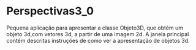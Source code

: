 # Perspectivas3_0
Pequena aplicação para apresentar a classe Objeto3D, que obtém um objeto 3d,com vetores 3d, a partir de uma imagem
2d.
A janela principal contém descritas instruções de como ver a apresentação de objetos 3d.
